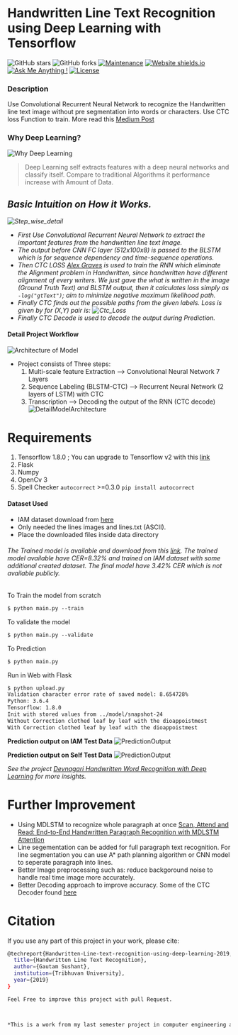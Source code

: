 # Handwritten Line Text Recognition using Deep Learning with Tensorflow
![GitHub stars](https://img.shields.io/github/stars/sushant097/Handwritten-Line-Text-Recognition-using-Deep-Learning-with-Tensorflow) 
![GitHub forks](https://img.shields.io/github/forks/sushant097/Handwritten-Line-Text-Recognition-using-Deep-Learning-with-Tensorflow)
[![Maintenance](https://img.shields.io/badge/maintained-yes-green.svg)](https://github.com/sushant097/Handwritten-Line-Text-Recognition-using-Deep-Learning-with-Tensorflow///commits/master)
[![Website shields.io](https://img.shields.io/badge/website-up-yellow)](https://github.com/sushant097/Handwritten-Line-Text-Recognition-using-Deep-Learning-with-Tensorflow)
[![Ask Me Anything !](https://img.shields.io/badge/ask%20me-linkedin-1abc9c.svg)](https://www.linkedin.com/in/susan-gautam/)
[![License](http://img.shields.io/:license-mit-blue.svg?style=flat-square)](http://badges.mit-license.org)


### Description
Use Convolutional Recurrent Neural Network to recognize the Handwritten line text image without pre segmentation into words or characters. Use CTC loss Function to train.
More read this [Medium Post](https://susant.medium.com/learn-and-use-handwritten-line-text-recognition-using-deep-learning-with-tensorflow-b661434b5e3b?source=friends_link&sk=f22713a4c39f144ee26acf9a31d757af)

### Why Deep Learning?
![Why Deep Learning](images/WhyDeepLearning.png?raw=true "Why Deep Learning")
> Deep Learning self extracts features with a deep neural networks and classify itself. Compare to traditional Algorithms it performance increase with Amount of Data.

## <i> Basic Intuition on How it Works.
![Step_wise_detail](images/Step_wise_detail_of_workflow.png?raw=true "Step_Wise Detail")
* First Use Convolutional Recurrent Neural Network to extract the important features from the handwritten line text Image.
* The output before CNN FC layer (512x100x8) is passed to the BLSTM which is for sequence dependency and time-sequence operations.
* Then CTC LOSS [Alex Graves](https://www.cs.toronto.edu/~graves/icml_2006.pdf) is used to train the RNN which eliminate the Alignment problem in Handwritten, since handwritten have different alignment of every writers. We just gave the what is written in the image (Ground Truth Text) and BLSTM output, then it calculates loss simply as `-log("gtText")`; aim to minimize negative maximum likelihood path.
* Finally CTC finds out the possible paths from the given labels. Loss is given by for (X,Y) pair is: ![Ctc_Loss](images/CtcLossFormula.png?raw=true "CTC loss for the (X,Y) pair")
* Finally CTC Decode is used to decode the output during Prediction.
</i>


#### Detail Project Workflow
![Architecture of Model](images/ArchitectureDetails.png?raw=true "Model Architecture")

* Project consists of Three steps:
  1. Multi-scale feature Extraction --> Convolutional Neural Network 7 Layers
  2. Sequence Labeling (BLSTM-CTC)  --> Recurrent Neural Network (2 layers of LSTM) with CTC 
  3. Transcription --> Decoding the output of the RNN (CTC decode)
![DetailModelArchitecture](images/DetailModelArchitecture.png?raw=true "DetailModelArchitecture")

# Requirements
1. Tensorflow 1.8.0 ; You can upgrade to Tensorflow v2 with this [link](https://www.tensorflow.org/guide/upgrade)
2. Flask
3. Numpy
4. OpenCv 3
5. Spell Checker `autocorrect` >=0.3.0 ``pip install autocorrect``

#### Dataset Used
* IAM dataset download from [here](http://www.fki.inf.unibe.ch/databases/iam-handwriting-database)
* Only needed the lines images and lines.txt (ASCII).
* Place the downloaded files inside data directory  

###### The Trained model is available and download from this [link](https://drive.google.com/file/d/10HHNZPqPQZCQCLrKGQOq5E7zFW5wGcA4/view?usp=sharing). The trained model available have CER=8.32% and trained on IAM dataset with some additional created dataset. The final model have 3.42% CER which is not available publicly.


To Train the model from scratch
```markdown
$ python main.py --train

```
To validate the model
```markdown
$ python main.py --validate
```
To Prediction
```markdown
$ python main.py
```

Run in Web with Flask
```markdown
$ python upload.py
Validation character error rate of saved model: 8.654728%
Python: 3.6.4 
Tensorflow: 1.8.0
Init with stored values from ../model/snapshot-24
Without Correction clothed leaf by leaf with the dioappoistmest
With Correction clothed leaf by leaf with the dioappoistmest
```
**Prediction output on IAM Test Data**
![PredictionOutput](images/IAM_dataset_Prediction_Output.png?raw=true "Prediction Output On Iam Dataset")

**Prediction output on Self Test Data**
![PredictionOutput](images/PredictionOutput.png?raw=true "Prediction Output on Self Data")

<i>See the project [Devnagari Handwritten Word Recognition with Deep Learning](https://github.com/sushant097/Devnagari-Handwritten-Word-Recongition-with-Deep-Learning) for more insights.</i>
# Further Improvement
* Using MDLSTM to recognize whole paragraph at once [Scan, Attend and Read: End-to-End Handwritten Paragraph Recognition with MDLSTM Attention](https://arxiv.org/abs/1604.03286)
* Line segementation can be added for full paragraph text recognition. For line segmentation you can use A* path planning algorithm or CNN model to seperate paragraph into lines.
* Better Image preprocessing such as: reduce backgoround noise to handle real time image more accurately.
* Better Decoding approach to improve accuracy. Some of the CTC Decoder found [here](https://github.com/githubharald/CTCDecoder)  


# Citation
If you use any part of this project in your work, please cite:

```bash
@techreport{Handwritten-Line-text-recognition-using-deep-learning-2019,
  title={Handwritten Line Text Recognition},
  author={Gautam Sushant},
  institution={Tribhuvan University},
  year={2019}
}

Feel Free to improve this project with pull Request.



*This is a work from my last semester project in computer engineering at Tribhuvan University. In July of 2019,*
